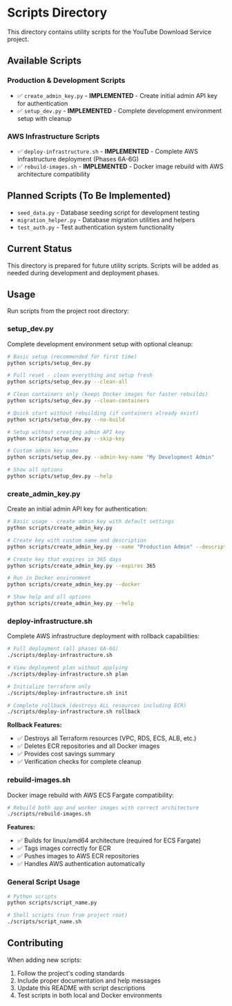 # Scripts Directory

This directory contains utility scripts for the YouTube Download Service project.

## Available Scripts

### Production & Development Scripts
- ✅ `create_admin_key.py` - **IMPLEMENTED** - Create initial admin API key for authentication
- ✅ `setup_dev.py` - **IMPLEMENTED** - Complete development environment setup with cleanup

### AWS Infrastructure Scripts  
- ✅ `deploy-infrastructure.sh` - **IMPLEMENTED** - Complete AWS infrastructure deployment (Phases 6A-6G)
- ✅ `rebuild-images.sh` - **IMPLEMENTED** - Docker image rebuild with AWS architecture compatibility

## Planned Scripts (To Be Implemented)

- `seed_data.py` - Database seeding script for development testing
- `migration_helper.py` - Database migration utilities and helpers
- `test_auth.py` - Test authentication system functionality

## Current Status

This directory is prepared for future utility scripts. Scripts will be added as needed during development and deployment phases.

## Usage

Run scripts from the project root directory:

### setup_dev.py

Complete development environment setup with optional cleanup:

```bash
# Basic setup (recommended for first time)
python scripts/setup_dev.py

# Full reset - clean everything and setup fresh
python scripts/setup_dev.py --clean-all

# Clean containers only (keeps Docker images for faster rebuilds)
python scripts/setup_dev.py --clean-containers

# Quick start without rebuilding (if containers already exist)
python scripts/setup_dev.py --no-build

# Setup without creating admin API key
python scripts/setup_dev.py --skip-key

# Custom admin key name
python scripts/setup_dev.py --admin-key-name "My Development Admin"

# Show all options
python scripts/setup_dev.py --help
```

### create_admin_key.py

Create an initial admin API key for authentication:

```bash
# Basic usage - create admin key with default settings
python scripts/create_admin_key.py

# Create key with custom name and description
python scripts/create_admin_key.py --name "Production Admin" --description "Main admin key"

# Create key that expires in 365 days
python scripts/create_admin_key.py --expires 365

# Run in Docker environment
python scripts/create_admin_key.py --docker

# Show help and all options
python scripts/create_admin_key.py --help
```

### deploy-infrastructure.sh

Complete AWS infrastructure deployment with rollback capabilities:

```bash
# Full deployment (all phases 6A-6G)
./scripts/deploy-infrastructure.sh

# View deployment plan without applying
./scripts/deploy-infrastructure.sh plan

# Initialize terraform only
./scripts/deploy-infrastructure.sh init

# Complete rollback (destroys ALL resources including ECR)
./scripts/deploy-infrastructure.sh rollback
```

**Rollback Features:**
- ✅ Destroys all Terraform resources (VPC, RDS, ECS, ALB, etc.)
- ✅ Deletes ECR repositories and all Docker images
- ✅ Provides cost savings summary
- ✅ Verification checks for complete cleanup

### rebuild-images.sh

Docker image rebuild with AWS ECS Fargate compatibility:

```bash
# Rebuild both app and worker images with correct architecture
./scripts/rebuild-images.sh
```

**Features:**
- ✅ Builds for linux/amd64 architecture (required for ECS Fargate)
- ✅ Tags images correctly for ECR
- ✅ Pushes images to AWS ECR repositories
- ✅ Handles AWS authentication automatically

### General Script Usage

```bash
# Python scripts
python scripts/script_name.py

# Shell scripts (run from project root)
./scripts/script_name.sh
```

## Contributing

When adding new scripts:
1. Follow the project's coding standards
2. Include proper documentation and help messages
3. Update this README with script descriptions
4. Test scripts in both local and Docker environments